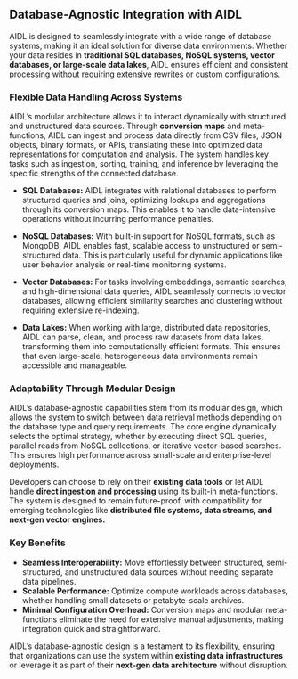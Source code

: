 
## Database-Agnostic Integration with AIDL

AIDL is designed to seamlessly integrate with a wide range of database systems, making it an ideal solution for diverse data environments. Whether your data resides in **traditional SQL databases, NoSQL systems, vector databases, or large-scale data lakes**, AIDL ensures efficient and consistent processing without requiring extensive rewrites or custom configurations.

### Flexible Data Handling Across Systems
AIDL’s modular architecture allows it to interact dynamically with structured and unstructured data sources. Through **conversion maps** and meta-functions, AIDL can ingest and process data directly from CSV files, JSON objects, binary formats, or APIs, translating these into optimized data representations for computation and analysis. The system handles key tasks such as ingestion, sorting, training, and inference by leveraging the specific strengths of the connected database.

- **SQL Databases:** AIDL integrates with relational databases to perform structured queries and joins, optimizing lookups and aggregations through its conversion maps. This enables it to handle data-intensive operations without incurring performance penalties.

- **NoSQL Databases:** With built-in support for NoSQL formats, such as MongoDB, AIDL enables fast, scalable access to unstructured or semi-structured data. This is particularly useful for dynamic applications like user behavior analysis or real-time monitoring systems.

- **Vector Databases:** For tasks involving embeddings, semantic searches, and high-dimensional data queries, AIDL seamlessly connects to vector databases, allowing efficient similarity searches and clustering without requiring extensive re-indexing.

- **Data Lakes:** When working with large, distributed data repositories, AIDL can parse, clean, and process raw datasets from data lakes, transforming them into computationally efficient formats. This ensures that even large-scale, heterogeneous data environments remain accessible and manageable.

### Adaptability Through Modular Design
AIDL’s database-agnostic capabilities stem from its modular design, which allows the system to switch between data retrieval methods depending on the database type and query requirements. The core engine dynamically selects the optimal strategy, whether by executing direct SQL queries, parallel reads from NoSQL collections, or iterative vector-based searches. This ensures high performance across small-scale and enterprise-level deployments.

Developers can choose to rely on their **existing data tools** or let AIDL handle **direct ingestion and processing** using its built-in meta-functions. The system is designed to remain future-proof, with compatibility for emerging technologies like **distributed file systems, data streams, and next-gen vector engines.**

### Key Benefits
- **Seamless Interoperability:** Move effortlessly between structured, semi-structured, and unstructured data sources without needing separate data pipelines.
- **Scalable Performance:** Optimize compute workloads across databases, whether handling small datasets or petabyte-scale archives.
- **Minimal Configuration Overhead:** Conversion maps and modular meta-functions eliminate the need for extensive manual adjustments, making integration quick and straightforward.

AIDL’s database-agnostic design is a testament to its flexibility, ensuring that organizations can use the system within **existing data infrastructures** or leverage it as part of their **next-gen data architecture** without disruption.
